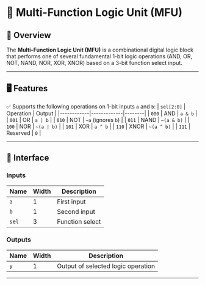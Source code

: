 # 🔷 Multi-Function Logic Unit (MFU)

## 📘 Overview
The **Multi-Function Logic Unit (MFU)** is a combinational digital logic block that performs one of several fundamental 1-bit logic operations (AND, OR, NOT, NAND, NOR, XOR, XNOR) based on a 3-bit function select input.

---

## 🖥️ Features
✅ Supports the following operations on 1-bit inputs `a` and `b`:
| `sel[2:0]` | Operation   | Output |
|------------|-------------|--------|
| `000`      | AND         | `a & b` |
| `001`      | OR          | `a | b` |
| `010`      | NOT         | `~a` (ignores `b`) |
| `011`      | NAND        | `~(a & b)` |
| `100`      | NOR         | `~(a | b)` |
| `101`      | XOR         | `a ^ b` |
| `110`      | XNOR        | `~(a ^ b)` |
| `111`      | Reserved    | `0` |

---

## 📐 Interface

### Inputs
| Name    | Width | Description |
|---------|-------|-------------|
| `a`     | 1     | First input |
| `b`     | 1     | Second input |
| `sel`   | 3     | Function select |

### Outputs
| Name    | Width | Description |
|---------|-------|-------------|
| `y`     | 1     | Output of selected logic operation |

---

